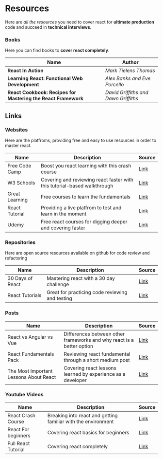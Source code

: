 # Resources
Here are *all the resources* you need to cover react for **ultimate production** code and succeed in **technical interviews**.

### Books
Here you can find books to **cover react completely**.

Name | Author |
---- | ------ |
**React In Action** | *Mark Tielens Thomas*
**Learning React: Functional Web Development** | *Alex Banks and Eve Porcello*
**React Cookbook: Recipes for Mastering the React Framework** | *David Griffiths and Dawn Griffiths*

## Links

### Websites
Here are the platfroms, providing free and easy to use resources in order to master react.

Name | Description | Source |
---- | ----------- | ------ |
Free Code Camp | Boost you react learning with this crash course | [Link](https://www.freecodecamp.org/news/free-react-course-2022/)
W3 Schools | Covering and reviewing react faster with this tutorial-based walkthrough | [Link](https://www.w3schools.com/REACT/DEFAULT.ASP)
Great Learning | Free courses to learn the fundamentals | [Link](https://www.mygreatlearning.com/academy/learn-for-free/courses/react-js-tutorial)
React Tutorial | Providing a live platfrom to test and learn in the moment | [Link](https://react-tutorial.app/)
Udemy | Free react courses for digging deeper and covering faster | [Link](https://www.udemy.com/topic/react/free/)
### Repositories
Here are open source resources available on github for code review and refactoring

Name | Description | Source |
---- | ----------- | ------ |
30 Days of React | Mastering react with a 30 day challenge | [Link](https://github.com/fullstackreact/30-days-of-react)
React Tutorials | Great for practicing code reviewing and testing | [Link](https://github.com/gopinav/React-Tutorials/tree/master/React%20Fundamentals)

### Posts

Name | Description | Source |
---- | ----------- | ------ |
React vs Angular vs Vue | Differences between other frameworks and why react is a better option | [Link](https://medium.com/pixelpassion/angular-vs-react-vs-vue-a-2017-comparison-c5c52d620176)
React Fundamentals Pack | Reviewing react fundamental through a short medium post | [Link](https://medium.com/pixelpassion/angular-vs-react-vs-vue-a-2017-comparison-c5c52d620176)
The Most Important Lessons About React | Covering react lessons learned by experience as a developer | [Link](https://medium.com/free-code-camp/mindset-lessons-from-a-year-with-react-1de862421981)

### Youtube Videos
Name | Description | Source |
---- | ----------- | ------ |
React Crash Course | Breaking into react and getting familiar with the environment | [Link](https://www.google.com/search?q=videos+about+react&oq=videos+about+react&aqs=chrome..69i57j0i512l4j69i60l3.2638j0j7&sourceid=chrome&ie=UTF-8#fpstate=ive&vld=cid:65698570,vid:w7ejDZ8SWv8)
React For beginners | Covering react basics for beginners | [Link](https://www.google.com/search?q=videos+about+react&oq=videos+about+react&aqs=chrome..69i57j0i512l4j69i60l3.2638j0j7&sourceid=chrome&ie=UTF-8#fpstate=ive&vld=cid:f6158905,vid:bMknfKXIFA8)
Full React Tutorial | Covering react completely | [Link](https://www.google.com/search?q=videos+about+react&oq=videos+about+react&aqs=chrome..69i57j0i512l4j69i60l3.2638j0j7&sourceid=chrome&ie=UTF-8#fpstate=ive&vld=cid:0f0bc26c,vid:j942wKiXFu8)
